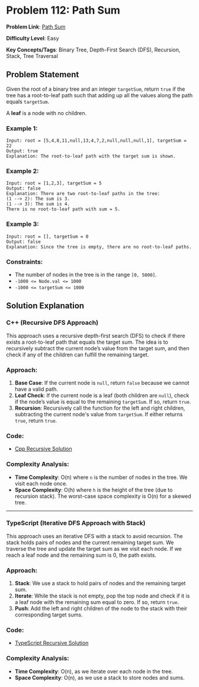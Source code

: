 # Problem 112: Path Sum

**Problem Link**: [Path Sum](https://leetcode.com/problems/path-sum/)

**Difficulty Level**: Easy

**Key Concepts/Tags**: Binary Tree, Depth-First Search (DFS), Recursion, Stack, Tree Traversal

## Problem Statement

Given the root of a binary tree and an integer `targetSum`, return `true` if the tree has a root-to-leaf path such that adding up all the values along the path equals `targetSum`.

A **leaf** is a node with no children.

### Example 1:

```
Input: root = [5,4,8,11,null,13,4,7,2,null,null,null,1], targetSum = 22
Output: true
Explanation: The root-to-leaf path with the target sum is shown.
```

### Example 2:

```
Input: root = [1,2,3], targetSum = 5
Output: false
Explanation: There are two root-to-leaf paths in the tree:
(1 --> 2): The sum is 3.
(1 --> 3): The sum is 4.
There is no root-to-leaf path with sum = 5.
```

### Example 3:

```
Input: root = [], targetSum = 0
Output: false
Explanation: Since the tree is empty, there are no root-to-leaf paths.
```

### Constraints:
- The number of nodes in the tree is in the range `[0, 5000]`.
- `-1000 <= Node.val <= 1000`
- `-1000 <= targetSum <= 1000`

## Solution Explanation

### C++ (Recursive DFS Approach)

This approach uses a recursive depth-first search (DFS) to check if there exists a root-to-leaf path that equals the target sum. The idea is to recursively subtract the current node’s value from the target sum, and then check if any of the children can fulfill the remaining target.

### Approach:
1. **Base Case**: If the current node is `null`, return `false` because we cannot have a valid path.
2. **Leaf Check**: If the current node is a leaf (both children are `null`), check if the node’s value is equal to the remaining `targetSum`. If so, return `true`.
3. **Recursion**: Recursively call the function for the left and right children, subtracting the current node's value from `targetSum`. If either returns `true`, return `true`.

### Code:
- [Cpp Recursive Solution](./solution_1.cpp)

### Complexity Analysis:

- **Time Complexity**: O(n) where `n` is the number of nodes in the tree. We visit each node once.
- **Space Complexity**: O(h) where `h` is the height of the tree (due to recursion stack). The worst-case space complexity is O(n) for a skewed tree.

---

### TypeScript (Iterative DFS Approach with Stack)

This approach uses an iterative DFS with a stack to avoid recursion. The stack holds pairs of nodes and the current remaining target sum. We traverse the tree and update the target sum as we visit each node. If we reach a leaf node and the remaining sum is 0, the path exists.

### Approach:
1. **Stack**: We use a stack to hold pairs of nodes and the remaining target sum.
2. **Iterate**: While the stack is not empty, pop the top node and check if it is a leaf node with the remaining sum equal to zero. If so, return `true`.
3. **Push**: Add the left and right children of the node to the stack with their corresponding target sums.

### Code:
- [TypeScript Recursive Solution](./solution_2.ts)

### Complexity Analysis:

- **Time Complexity**: O(n), as we iterate over each node in the tree.
- **Space Complexity**: O(n), as we use a stack to store nodes and sums.